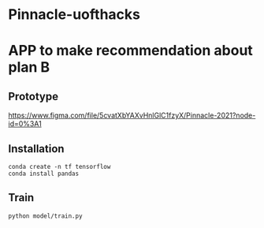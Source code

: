 # Pinnacle-uofthacks

# APP to make recommendation about plan B

## Prototype

https://www.figma.com/file/5cvatXbYAXvHnlGlC1fzyX/Pinnacle-2021?node-id=0%3A1 

## Installation

```
conda create -n tf tensorflow
conda install pandas
```
## Train

```
python model/train.py
```


